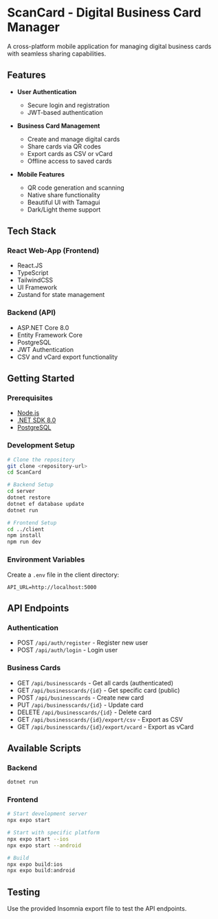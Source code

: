 # ScanCard - Digital Business Card Manager

A cross-platform mobile application for managing digital business cards with seamless sharing capabilities.

## Features

- **User Authentication**

  - Secure login and registration
  - JWT-based authentication
- **Business Card Management**

  - Create and manage digital cards
  - Share cards via QR codes
  - Export cards as CSV or vCard
  - Offline access to saved cards
- **Mobile Features**

  - QR code generation and scanning
  - Native share functionality
  - Beautiful UI with Tamagui
  - Dark/Light theme support

## Tech Stack

### React Web-App (Frontend)

- React.JS
- TypeScript
- TailwindCSS
- UI Framework
- Zustand for state management

### Backend (API)

- ASP.NET Core 8.0
- Entity Framework Core
- PostgreSQL
- JWT Authentication
- CSV and vCard export functionality

## Getting Started

### Prerequisites

- [Node.js](https://nodejs.org/)
- [.NET SDK 8.0](https://dotnet.microsoft.com/download)
- [PostgreSQL](https://www.postgresql.org/download/)

### Development Setup

```bash
# Clone the repository
git clone <repository-url>
cd ScanCard

# Backend Setup
cd server
dotnet restore
dotnet ef database update
dotnet run

# Frontend Setup
cd ../client
npm install
npm run dev
```

### Environment Variables

Create a `.env` file in the client directory:

```env
API_URL=http://localhost:5000
```

## API Endpoints

### Authentication

- POST `/api/auth/register` - Register new user
- POST `/api/auth/login` - Login user

### Business Cards

- GET `/api/businesscards` - Get all cards (authenticated)
- GET `/api/businesscards/{id}` - Get specific card (public)
- POST `/api/businesscards` - Create new card
- PUT `/api/businesscards/{id}` - Update card
- DELETE `/api/businesscards/{id}` - Delete card
- GET `/api/businesscards/{id}/export/csv` - Export as CSV
- GET `/api/businesscards/{id}/export/vcard` - Export as vCard

## Available Scripts

### Backend

```bash
dotnet run
```

### Frontend

```bash
# Start development server
npx expo start

# Start with specific platform
npx expo start --ios
npx expo start --android

# Build
npx expo build:ios
npx expo build:android
```

## Testing

Use the provided Insomnia export file to test the API endpoints.
